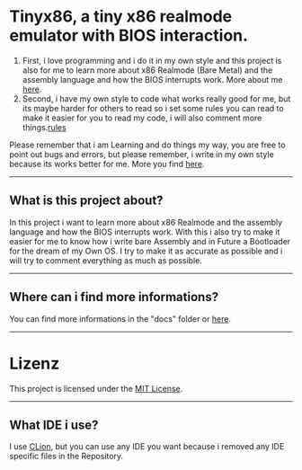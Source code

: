 # Tinyx86, a tiny x86 realmode emulator with BIOS interaction.

1. First, i love programming and i do it in my own style and this project is also for me to learn
more about x86 Realmode (Bare Metal) and the assembly language and how the BIOS interrupts work.
More about me [here](https://github.com/Littleclone/Myself).
2. Second, i have my own style to code what works really good for me, but its maybe harder for others to read
so i set some rules you can read to make it easier for you to read my code, i will also comment more things.[rules](https://github.com/Littleclone/Tinyx86/blob/master/docs/rules.md)

Please remember that i am Learning and do things my way, you are free to point out bugs and errors, but please
remember, i write in my own style because its works better for me. More you find [here](https://github.com/Littleclone/Myself).

---
## What is this project about?
In this project i want to learn more about x86 Realmode and the assembly language and how the BIOS interrupts work.
With this i also try to make it easier for me to know how i write bare Assembly and in Future a Bootloader for the dream of my Own OS.
I try to make it as accurate as possible and i will try to comment everything as much as possible.

---
## Where can i find more informations?
You can find more informations in the "docs" folder or [here](https://github.com/Littleclone/Tinyx86/tree/master/docs).

---
# Lizenz
This project is licensed under the [MIT License](LICENSE.txt).


---
## What IDE i use?
I use [CLion](https://www.jetbrains.com/clion/), but you can use any IDE you want because i removed any IDE specific files in the Repository.